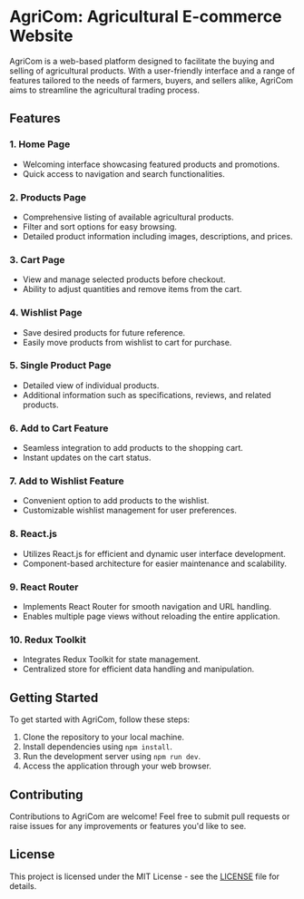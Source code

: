 # AgriCom: Agricultural E-commerce Website

AgriCom is a web-based platform designed to facilitate the buying and selling of agricultural products. With a user-friendly interface and a range of features tailored to the needs of farmers, buyers, and sellers alike, AgriCom aims to streamline the agricultural trading process.

## Features

### 1. Home Page
- Welcoming interface showcasing featured products and promotions.
- Quick access to navigation and search functionalities.

### 2. Products Page
- Comprehensive listing of available agricultural products.
- Filter and sort options for easy browsing.
- Detailed product information including images, descriptions, and prices.

### 3. Cart Page
- View and manage selected products before checkout.
- Ability to adjust quantities and remove items from the cart.

### 4. Wishlist Page
- Save desired products for future reference.
- Easily move products from wishlist to cart for purchase.

### 5. Single Product Page
- Detailed view of individual products.
- Additional information such as specifications, reviews, and related products.

### 6. Add to Cart Feature
- Seamless integration to add products to the shopping cart.
- Instant updates on the cart status.

### 7. Add to Wishlist Feature
- Convenient option to add products to the wishlist.
- Customizable wishlist management for user preferences.

### 8. React.js
- Utilizes React.js for efficient and dynamic user interface development.
- Component-based architecture for easier maintenance and scalability.

### 9. React Router
- Implements React Router for smooth navigation and URL handling.
- Enables multiple page views without reloading the entire application.

### 10. Redux Toolkit
- Integrates Redux Toolkit for state management.
- Centralized store for efficient data handling and manipulation.

## Getting Started

To get started with AgriCom, follow these steps:

1. Clone the repository to your local machine.
2. Install dependencies using `npm install`.
3. Run the development server using `npm run dev`.
4. Access the application through your web browser.

## Contributing

Contributions to AgriCom are welcome! Feel free to submit pull requests or raise issues for any improvements or features you'd like to see.

## License

This project is licensed under the MIT License - see the [LICENSE](LICENSE) file for details.
